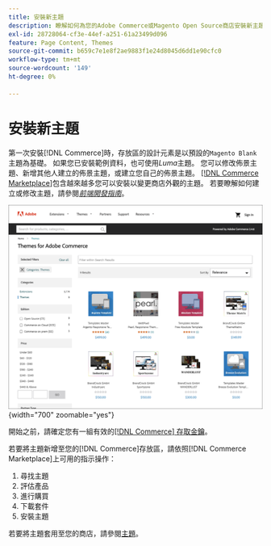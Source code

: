 ```yaml
---
title: 安裝新主題
description: 瞭解如何為您的Adobe Commerce或Magento Open Source商店安裝新主題。
exl-id: 28728064-cf3e-44ef-a251-61a23499d096
feature: Page Content, Themes
source-git-commit: b659c7e1e8f2ae9883f1e24d8045d6dd1e90cfc0
workflow-type: tm+mt
source-wordcount: '149'
ht-degree: 0%

---
```


# 安裝新主題

第一次安裝[!DNL Commerce]時，存放區的設計元素是以預設的`Magento Blank`主題為基礎。 如果您已安裝範例資料，也可使用&#x200B;_Luma_&#x200B;主題。 您可以修改佈景主題、新增其他人建立的佈景主題，或建立您自己的佈景主題。 [[!DNL Commerce Marketplace]](../getting-started/commerce-marketplace.md)包含越來越多您可以安裝以變更商店外觀的主題。 若要瞭解如何建立或修改主題，請參閱&#x200B;[_前端開發指南_](https://developer.adobe.com/commerce/frontend-core/guide/)。

![[!DNL Commerce Marketplace]](./assets/marketplace-themes.png){width="700" zoomable="yes"}

開始之前，請確定您有一組有效的[[!DNL Commerce] 存取金鑰](https://experienceleague.adobe.com/docs/commerce-operations/installation-guide/prerequisites/authentication-keys.html)。

若要將主題新增至您的[!DNL Commerce]存放區，請依照[!DNL Commerce Marketplace]上可用的指示操作：

1. 尋找主題
1. 評估產品
1. 進行購買
1. 下載套件
1. 安裝主題

若要將主題套用至您的商店，請參閱[主題](themes.md)。

